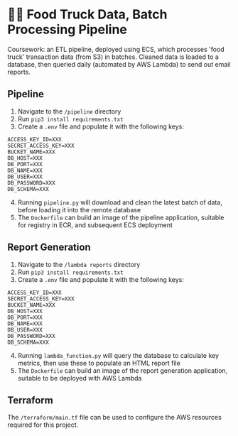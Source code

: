 # 🧑‍💻 Food Truck Data, Batch Processing Pipeline

Coursework: an ETL pipeline, deployed using ECS, which processes 'food truck' transaction data (from S3) in batches. Cleaned data is loaded to a database, then queried daily (automated by AWS Lambda) to send out email reports.

## Pipeline

1. Navigate to the `/pipeline` directory
2. Run `pip3 install requirements.txt`
3. Create a `.env` file and populate it with the following keys:

```
ACCESS_KEY_ID=XXX
SECRET_ACCESS_KEY=XXX
BUCKET_NAME=XXX
DB_HOST=XXX
DB_PORT=XXX
DB_NAME=XXX
DB_USER=XXX
DB_PASSWORD=XXX
DB_SCHEMA=XXX
```

4. Running `pipeline.py` will download and clean the latest batch of data, before loading it into the remote database
5. The `Dockerfile` can build an image of the pipeline application, suitable for registry in ECR, and subsequent ECS deployment

## Report Generation

1. Navigate to the `/lambda reports` directory
2. Run `pip3 install requirements.txt`
3. Create a `.env` file and populate it with the following keys:

```
ACCESS_KEY_ID=XXX
SECRET_ACCESS_KEY=XXX
BUCKET_NAME=XXX
DB_HOST=XXX
DB_PORT=XXX
DB_NAME=XXX
DB_USER=XXX
DB_PASSWORD=XXX
DB_SCHEMA=XXX
```

4. Running `lambda_function.py` will query the database to calculate key metrics, then use these to populate an HTML report file
5. The `Dockerfile` can build an image of the report generation application, suitable to be deployed with AWS Lambda

## Terraform

The `/terraform/main.tf` file can be used to configure the AWS resources required for this project.
